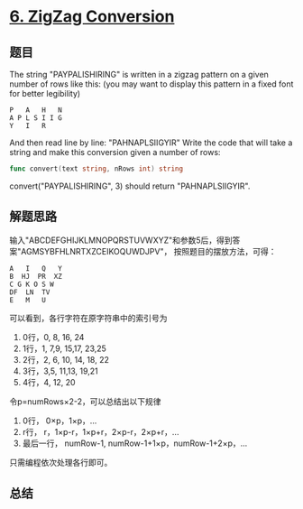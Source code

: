 # [6. ZigZag Conversion](https://leetcode.com/problems/zigzag-conversion/)

## 题目
The string "PAYPALISHIRING" is written in a zigzag pattern on a given number of rows like this: (you may want to display this pattern in a fixed font for better legibility)
```
P   A   H   N
A P L S I I G
Y   I   R
```
And then read line by line: "PAHNAPLSIIGYIR"
Write the code that will take a string and make this conversion given a number of rows:
```go
func convert(text string, nRows int) string
```
convert("PAYPALISHIRING", 3) should return "PAHNAPLSIIGYIR".

## 解题思路
输入"ABCDEFGHIJKLMNOPQRSTUVWXYZ"和参数5后，得到答案"AGMSYBFHLNRTXZCEIKOQUWDJPV"，
按照题目的摆放方法，可得：
```
A   I   Q   Y
B  HJ  PR  XZ
C G K O S W
DF  LN  TV
E   M   U
```
可以看到，各行字符在原字符串中的索引号为
1. 0行，0,    8,         16,       24
1. 1行，1,  7,9,      15,17,    23,25
1. 2行，2, 6, 10,  14,   18,  22
1. 3行，3,5,  11,13,     19,21
1. 4行，4,    12,        20

令p=numRows×2-2，可以总结出以下规律
1. 0行， 0×p，1×p，...
1. r行， r，1×p-r，1×p+r，2×p-r，2×p+r，...
1. 最后一行， numRow-1, numRow-1+1×p，numRow-1+2×p，...

只需编程依次处理各行即可。
## 总结
